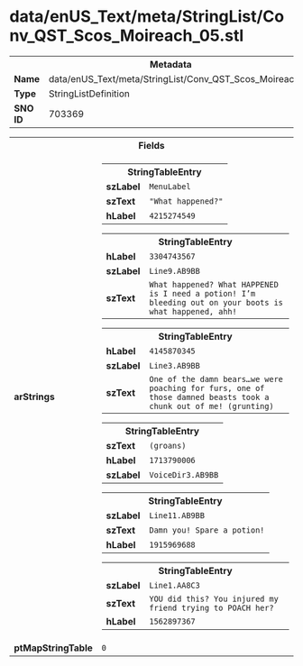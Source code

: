 <h1>data/enUS_Text/meta/StringList/Conv_QST_Scos_Moireach_05.stl</h1><table><tr><th colspan="100%">Metadata</th></tr><tr><td><b>Name</b></td><td>data/enUS_Text/meta/StringList/Conv_QST_Scos_Moireach_05.stl</td></tr><tr><td><b>Type</b></td><td>StringListDefinition</td></tr><tr><td><b>SNO ID</b></td><td>703369</td></tr></table>

<table><tr><th colspan="100%">Fields</th></tr><tr><td><b>arStrings</b></td><td><table><tr><th colspan="100%">StringTableEntry</th></tr><tr><td><b>szLabel</b></td><td><code>MenuLabel</code></td></tr><tr><td><b>szText</b></td><td><code>"What happened?"</code></td></tr><tr><td><b>hLabel</b></td><td><code>4215274549</code></td></tr></table>


<table><tr><th colspan="100%">StringTableEntry</th></tr><tr><td><b>hLabel</b></td><td><code>3304743567</code></td></tr><tr><td><b>szLabel</b></td><td><code>Line9.AB9BB</code></td></tr><tr><td><b>szText</b></td><td><code>What happened? What HAPPENED is I need a potion! I’m bleeding out on your boots is what happened, ahh!</code></td></tr></table>


<table><tr><th colspan="100%">StringTableEntry</th></tr><tr><td><b>hLabel</b></td><td><code>4145870345</code></td></tr><tr><td><b>szLabel</b></td><td><code>Line3.AB9BB</code></td></tr><tr><td><b>szText</b></td><td><code>One of the damn bears…we were poaching for furs, one of those damned beasts took a chunk out of me! (grunting)</code></td></tr></table>


<table><tr><th colspan="100%">StringTableEntry</th></tr><tr><td><b>szText</b></td><td><code>(groans)</code></td></tr><tr><td><b>hLabel</b></td><td><code>1713790006</code></td></tr><tr><td><b>szLabel</b></td><td><code>VoiceDir3.AB9BB</code></td></tr></table>


<table><tr><th colspan="100%">StringTableEntry</th></tr><tr><td><b>szLabel</b></td><td><code>Line11.AB9BB</code></td></tr><tr><td><b>szText</b></td><td><code>Damn you! Spare a potion!</code></td></tr><tr><td><b>hLabel</b></td><td><code>1915969688</code></td></tr></table>


<table><tr><th colspan="100%">StringTableEntry</th></tr><tr><td><b>szLabel</b></td><td><code>Line1.AA8C3</code></td></tr><tr><td><b>szText</b></td><td><code>YOU did this? You injured my friend trying to POACH her?</code></td></tr><tr><td><b>hLabel</b></td><td><code>1562897367</code></td></tr></table>


</td></tr><tr><td><b>ptMapStringTable</b></td><td><code>0</code></td></tr></table>

